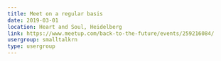 ```yaml
---
title: Meet on a regular basis
date: 2019-03-01
location: Heart and Soul, Heidelberg
link: https://www.meetup.com/back-to-the-future/events/259216084/
usergroup: smalltalkrn
type: usergroup
---
```

